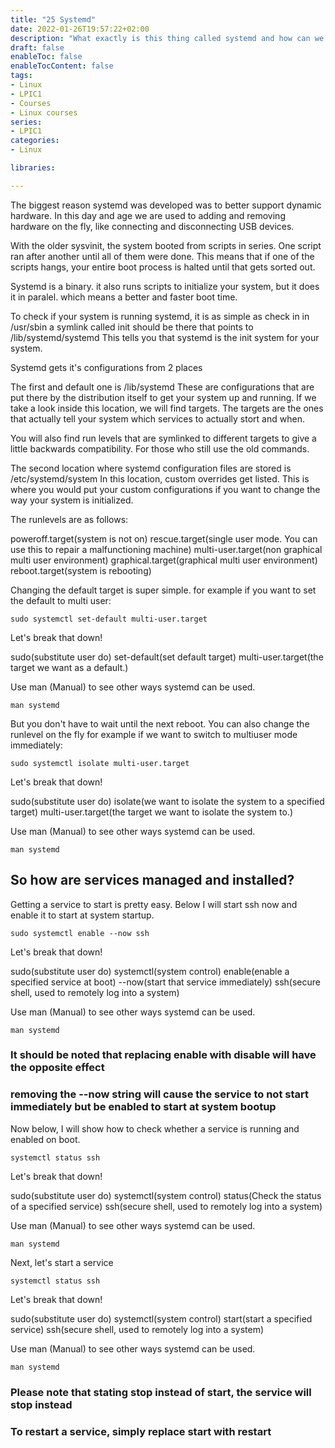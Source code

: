 ```yaml
---
title: "25 Systemd"
date: 2022-01-26T19:57:22+02:00
description: "What exactly is this thing called systemd and how can we use it?"
draft: false
enableToc: false
enableTocContent: false
tags:
- Linux
- LPIC1
- Courses
- Linux courses
series:
- LPIC1
categories:
- Linux

libraries:

---
```


The biggest reason systemd was developed was to better support dynamic hardware.
In this day and age we are used to adding and removing hardware on the fly, like connecting and disconnecting USB devices.

With the older sysvinit, the system booted from scripts in series.
One script ran after another until all of them were done.
This means that if one of the scripts hangs, your entire boot process is halted until that gets sorted out.

Systemd is a binary. it also runs scripts to initialize your system, but it does it in paralel. which means a better and faster boot time.

To check if your system is running systemd, it is as simple as check in in /usr/sbin
a symlink called init should be there that points to /lib/systemd/systemd
This tells you that systemd is the init system for your system.

Systemd gets it's configurations from 2 places

The first and default one is /lib/systemd
These are configurations that are put there by the distribution itself to get your system up and running.
If we take a look inside this location, we will find targets. The targets are the ones that actually tell your system which services to actually stort and when.

You will also find run levels that are symlinked to different targets to give a little backwards compatibility. For those who still use the old commands.

The second location where systemd configuration files are stored is /etc/systemd/system
In this location, custom overrides get listed.
This is where you would put your custom configurations if you want to change the way your system is initialized.

The runlevels are as follows:

poweroff.target(system is not on)
rescue.target(single user mode. You can use this to repair a malfunctioning machine)
multi-user.target(non graphical multi user environment)
graphical.target(graphical multi user environment)
reboot.target(system is rebooting)

Changing the default target is super simple.
for example if you want to set the default to multi user:

```
sudo systemctl set-default multi-user.target
```

Let's break that down!

sudo(substitute user do) set-default(set default target) multi-user.target(the target we want as a default.)

Use man (Manual) to see other ways systemd can be used.

```
man systemd
```

But you don't have to wait until the next reboot.
You can also change the runlevel on the fly
for example if we want to switch to multiuser mode immediately:

```
sudo systemctl isolate multi-user.target
```

Let's break that down!

sudo(substitute user do) isolate(we want to isolate the system to a specified target) multi-user.target(the target we want to isolate the system to.)

Use man (Manual) to see other ways systemd can be used.

```
man systemd
```

## So how are services managed and installed?

Getting a service to start is pretty easy. Below I will start ssh now and enable it to start at system startup.

```
sudo systemctl enable --now ssh
```

Let's break that down!

sudo(substitute user do) systemctl(system control) enable(enable a specified service at boot) --now(start that service immediately) ssh(secure shell, used to remotely log into a system)

Use man (Manual) to see other ways systemd can be used.

```
man systemd
```

### It should be noted that replacing enable with disable will have the opposite effect

### removing the --now string will cause the service to not start immediately but be enabled to start at system bootup

Now below, I will show how to check whether a service is running and enabled on boot.

```
systemctl status ssh
```

Let's break that down!

sudo(substitute user do) systemctl(system control) status(Check the status of a specified service) ssh(secure shell, used to remotely log into a system)

Use man (Manual) to see other ways systemd can be used.

```
man systemd
```

Next, let's start a service

```
systemctl status ssh
```

Let's break that down!

sudo(substitute user do) systemctl(system control) start(start a specified service) ssh(secure shell, used to remotely log into a system)

Use man (Manual) to see other ways systemd can be used.

```
man systemd
```

### Please note that stating stop instead of start, the service will stop instead

### To restart a service, simply replace start with restart
